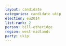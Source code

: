 ```yaml
---
layout: candidate
categories: candidate ukip
election: eu2014
list-rank: 2
person: bill-etheridge
region: west-midlands
party: ukip
---
```

